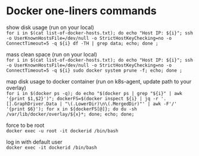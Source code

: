 # Docker one-liners commands

show disk usage (run on your local)  
`for i in $(cat list-of-docker-hosts.txt); do echo "Host IP: ${i}"; ssh -o UserKnownHostsFile=/dev/null -o StrictHostKeyChecking=no -o ConnectTimeout=5 -q ${i} df -TH | grep data; echo; done ;`

mass clean space (run on your local)  
`for i in $(cat list-of-docker-hosts.txt); do echo "Host IP: ${i}"; ssh -o UserKnownHostsFile=/dev/null -o StrictHostKeyChecking=no -o ConnectTimeout=5 -q ${i} sudo docker system prune -f; echo; done ;`

map disk usage to docker container (run on k8s-agent, update path to your overlay)  
`for i in $(docker ps -q); do echo "$(docker ps | grep "${i}" | awk '{print $1,$2}')"; dockerFS=$(docker inspect ${i} | jq -r '.[].GraphDriver.Data | "\(.LowerDir)\n\(.MergedDir)"' | awk -F'/' '{print $6}'); for x in ${dockerFS[@]}; do du -sh /var/lib/docker/overlay/${x}*; done; echo; done;`

force to be root  
`docker exec -u root -it dockerid /bin/bash`

log in with default user  
`docker exec -it dockerid /bin/bash`
